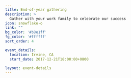 ```yaml
---
title: End-of-year gathering
description: >
  Gather with your work family to celebrate our success
icon: snowflake-o
link: ""
bg_color: '#b8e1ff'
fg_color: '#ffffff'
sort_order: 4

event_details:
  location: Irvine, CA
  start_date: 2017-12-21T18:00:00+0800

layout: event-details
---
```

